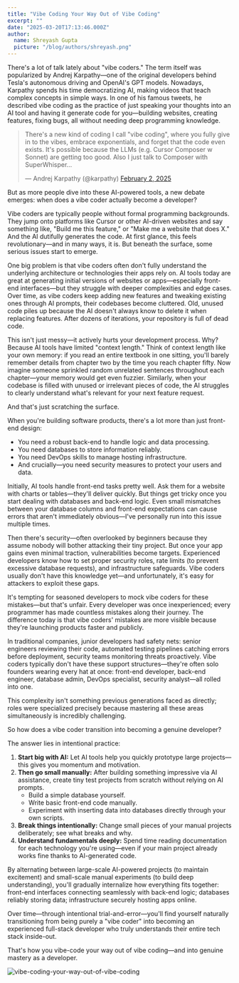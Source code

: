 ```yaml
---
title: "Vibe Coding Your Way Out of Vibe Coding"
excerpt: ""
date: "2025-03-20T17:13:46.000Z"
author:
  name: Shreyash Gupta
  picture: "/blog/authors/shreyash.png"
---
```


There's a lot of talk lately about "vibe coders." The term itself was popularized by Andrej Karpathy—one of the original developers behind Tesla's autonomous driving and OpenAI's GPT models. Nowadays, Karpathy spends his time democratizing AI, making videos that teach complex concepts in simple ways. In one of his famous tweets, he described vibe coding as the practice of just speaking your thoughts into an AI tool and having it generate code for you—building websites, creating features, fixing bugs, all without needing deep programming knowledge.

<blockquote class="twitter-tweet"><p lang="en" dir="ltr">There&#39;s a new kind of coding I call &quot;vibe coding&quot;, where you fully give in to the vibes, embrace exponentials, and forget that the code even exists. It&#39;s possible because the LLMs (e.g. Cursor Composer w Sonnet) are getting too good. Also I just talk to Composer with SuperWhisper…</p>&mdash; Andrej Karpathy (@karpathy) <a href="https://twitter.com/karpathy/status/1886192184808149383?ref_src=twsrc%5Etfw">February 2, 2025</a></blockquote> <script async src="https://platform.twitter.com/widgets.js" charset="utf-8"></script> 

But as more people dive into these AI-powered tools, a new debate emerges: when does a vibe coder actually become a developer?

Vibe coders are typically people without formal programming backgrounds. They jump onto platforms like Cursor or other AI-driven websites and say something like, "Build me this feature," or "Make me a website that does X." And the AI dutifully generates the code. At first glance, this feels revolutionary—and in many ways, it is. But beneath the surface, some serious issues start to emerge.

One big problem is that vibe coders often don't fully understand the underlying architecture or technologies their apps rely on. AI tools today are great at generating initial versions of websites or apps—especially front-end interfaces—but they struggle with deeper complexities and edge cases. Over time, as vibe coders keep adding new features and tweaking existing ones through AI prompts, their codebases become cluttered. Old, unused code piles up because the AI doesn't always know to delete it when replacing features. After dozens of iterations, your repository is full of dead code.

This isn't just messy—it actively hurts your development process. Why? Because AI tools have limited "context length." Think of context length like your own memory: if you read an entire textbook in one sitting, you'll barely remember details from chapter two by the time you reach chapter fifty. Now imagine someone sprinkled random unrelated sentences throughout each chapter—your memory would get even fuzzier. Similarly, when your codebase is filled with unused or irrelevant pieces of code, the AI struggles to clearly understand what's relevant for your next feature request.

And that's just scratching the surface.

When you're building software products, there's a lot more than just front-end design:

- You need a robust back-end to handle logic and data processing.
- You need databases to store information reliably.
- You need DevOps skills to manage hosting infrastructure.
- And crucially—you need security measures to protect your users and data.

Initially, AI tools handle front-end tasks pretty well. Ask them for a website with charts or tables—they'll deliver quickly. But things get tricky once you start dealing with databases and back-end logic. Even small mismatches between your database columns and front-end expectations can cause errors that aren't immediately obvious—I've personally run into this issue multiple times.

Then there's security—often overlooked by beginners because they assume nobody will bother attacking their tiny project. But once your app gains even minimal traction, vulnerabilities become targets. Experienced developers know how to set proper security roles, rate limits (to prevent excessive database requests), and infrastructure safeguards. Vibe coders usually don't have this knowledge yet—and unfortunately, it's easy for attackers to exploit these gaps.

It's tempting for seasoned developers to mock vibe coders for these mistakes—but that's unfair. Every developer was once inexperienced; every programmer has made countless mistakes along their journey. The difference today is that vibe coders' mistakes are more visible because they're launching products faster and publicly.

In traditional companies, junior developers had safety nets: senior engineers reviewing their code, automated testing pipelines catching errors before deployment, security teams monitoring threats proactively. Vibe coders typically don't have these support structures—they're often solo founders wearing every hat at once: front-end developer, back-end engineer, database admin, DevOps specialist, security analyst—all rolled into one.

This complexity isn't something previous generations faced as directly; roles were specialized precisely because mastering all these areas simultaneously is incredibly challenging.

So how does a vibe coder transition into becoming a genuine developer?

The answer lies in intentional practice:

1. **Start big with AI:** Let AI tools help you quickly prototype large projects—this gives you momentum and motivation.
2. **Then go small manually:** After building something impressive via AI assistance, create tiny test projects from scratch without relying on AI prompts.
   - Build a simple database yourself.
   - Write basic front-end code manually.
   - Experiment with inserting data into databases directly through your own scripts.
3. **Break things intentionally:** Change small pieces of your manual projects deliberately; see what breaks and why.
4. **Understand fundamentals deeply:** Spend time reading documentation for each technology you're using—even if your main project already works fine thanks to AI-generated code.

By alternating between large-scale AI-powered projects (to maintain excitement) and small-scale manual experiments (to build deep understanding), you'll gradually internalize how everything fits together: front-end interfaces connecting seamlessly with back-end logic; databases reliably storing data; infrastructure securely hosting apps online.

Over time—through intentional trial-and-error—you'll find yourself naturally transitioning from being purely a "vibe coder" into becoming an experienced full-stack developer who truly understands their entire tech stack inside-out.

That's how you vibe-code your way out of vibe coding—and into genuine mastery as a developer. 

![vibe-coding-your-way-out-of-vibe-coding](/blog/content/vibe-coding-your-way-out-of-vibe-coding.png)